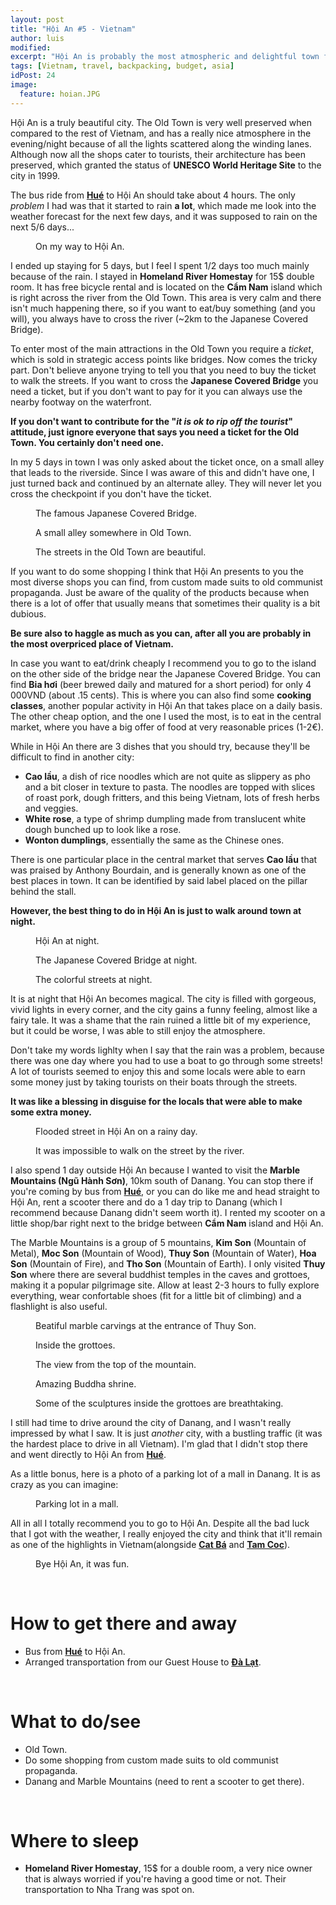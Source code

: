 ```yaml
---
layout: post
title: "Hội An #5 - Vietnam"
author: luis
modified:
excerpt: "Hội An is probably the most atmospheric and delightful town for tourists in Vietnam. The old town is very well preserved and bursts romantism."
tags: [Vietnam, travel, backpacking, budget, asia]
idPost: 24
image:
  feature: hoian.JPG
---
```


Hội An is a truly beautiful city. The Old Town is very well preserved when compared to the rest of Vietnam, and has a really nice atmosphere in the evening/night because of all the lights scattered along the winding lanes. Although now all the shops cater to tourists, their architecture has been preserved, which granted the status of <b>UNESCO World Heritage Site</b> to the city in 1999.

The bus ride from <b><a href="{{site.url}}/Hue" target="_blank">Hué</a></b> to Hội An should take about 4 hours. The only <i>problem</i> I had was that it started to rain <b>a lot</b>, which made me look into the weather forecast for the next few days, and it was supposed to rain on the next 5/6 days...

<figure>
	<a href="../images/vietnam/hoian/hoian1.JPG"><img src="../images/blank.JPG" alt="" data-echo="../images/vietnam/hoian/hoian1.JPG"></a>
	<figcaption>On my way to Hội An.</figcaption>
</figure>

I ended up staying for 5 days, but I feel I spent 1/2 days too much mainly because of the rain. I stayed in <b>Homeland River Homestay</b> for 15$ double room. It has free bicycle rental and is located on the <b>Cẩm Nam</b> island which is right across the river from the Old Town. This area is very calm and there isn't much happening there, so if you want to eat/buy something (and you will), you always have to cross the river (~2km to the Japanese Covered Bridge).

To enter most of the main attractions in the Old Town you require a <i>ticket</i>, which is sold in strategic access points like bridges. Now comes the tricky part. Don't believe anyone trying to tell you that you need to buy the ticket to walk the streets. If you want to cross the <b>Japanese Covered Bridge</b> you need a ticket, but if you don't want to pay for it you can always use the nearby footway on the waterfront.

<b><highlight><middle>If you don't want to contribute for the "<i>it is ok to rip off the tourist</i>" attitude, just ignore everyone that says you need a ticket for the Old Town. You certainly don't need one.</middle></highlight></b>

In my 5 days in town I was only asked about the ticket once, on a small alley that leads to the riverside. Since I was aware of this and didn't have one, I just turned back and continued by an alternate alley. They will never let you cross the checkpoint if you don't have the ticket.

<figure>
	<a href="../images/vietnam/hoian/hoian2.JPG"><img src="../images/blank.JPG" alt="" data-echo="../images/vietnam/hoian/hoian2.JPG"></a>
	<figcaption>The famous Japanese Covered Bridge.</figcaption>
</figure>

<figure>
	<a href="../images/vietnam/hoian/hoian3.JPG"><img src="../images/blank.JPG" alt="" data-echo="../images/vietnam/hoian/hoian3.JPG"></a>
	<figcaption>A small alley somewhere in Old Town.</figcaption>
</figure>

<figure>
	<a href="../images/vietnam/hoian/hoian16.JPG"><img src="../images/blank.JPG" alt="" data-echo="../images/vietnam/hoian/hoian16.JPG"></a>
	<figcaption>The streets in the Old Town are beautiful.</figcaption>
</figure>

If you want to do some shopping I think that Hội An presents to you the most diverse shops you can find, from custom made suits to old communist propaganda. Just be aware of the quality of the products because when there is a lot of offer that usually means that sometimes their quality is a bit dubious.

<b><highlight><middle>Be sure also to haggle as much as you can, after all you are probably in the most overpriced place of Vietnam.</middle></highlight></b>

In case you want to eat/drink cheaply I recommend you to go to the island on the other side of the bridge near the Japanese Covered Bridge. You can find <b>Bia hơi</b> (beer brewed daily and matured for a short period) for only 4 000VND (about .15 cents). This is where you can also find some <b>cooking classes</b>, another popular activity in Hội An that takes place on a daily basis. The other cheap option, and the one I used the most, is to eat in the central market, where you have a big offer of food at very reasonable prices (1-2€).

While in Hội An there are 3 dishes that you should try, because they'll be difficult to find in another city:
<br>
<ul>
<li><b>Cao lầu</b>, a dish of rice noodles which are not quite as slippery as pho and a bit closer in texture to pasta. The noodles are topped with slices of roast pork, dough fritters, and this being Vietnam, lots of fresh herbs and veggies.</li>
<li><b>White rose</b>, a type of shrimp dumpling made from translucent white dough bunched up to look like a rose.</li>
<li><b>Wonton dumplings</b>, essentially the same as the Chinese ones.</li>
</ul>

There is one particular place in the central market that serves <b>Cao lầu</b> that was praised by Anthony Bourdain, and is generally known as one of the best places in town. It can be identified by said label placed on the pillar behind the stall.

<b><highlight><middle>However, the best thing to do in Hội An is just to walk around town at night.</middle></highlight></b>

<figure>
	<a href="../images/vietnam/hoian/hoian4.JPG"><img src="../images/blank.JPG" alt="" data-echo="../images/vietnam/hoian/hoian4.JPG"></a>
	<figcaption>Hội An at night.</figcaption>
</figure>

<figure>
	<a href="../images/vietnam/hoian/hoian5.JPG"><img src="../images/blank.JPG" alt="" data-echo="../images/vietnam/hoian/hoian5.JPG"></a>
	<figcaption>The Japanese Covered Bridge at night.</figcaption>
</figure>

<figure>
	<a href="../images/vietnam/hoian/hoian6.JPG"><img src="../images/blank.JPG" alt="" data-echo="../images/vietnam/hoian/hoian6.JPG"></a>
	<figcaption>The colorful streets at night.</figcaption>
</figure>

It is at night that Hội An becomes magical. The city is filled with gorgeous, vivid lights in every corner, and the city gains a funny feeling, almost like a fairy tale. It was a shame that the rain ruined a little bit of my experience, but it could be worse, I was able to still enjoy the atmosphere. 

Don't take my words lighlty when I say that the rain was a problem, because there was one day where you had to use a boat to go through some streets! A lot of tourists seemed to enjoy this and some locals were able to earn some money just by taking tourists on their boats through the streets.

<b><highlight><middle>It was like a blessing in disguise for the locals that were able to make some extra money.</middle></highlight></b>

<figure>
	<a href="../images/vietnam/hoian/hoian8.JPG"><img src="../images/blank.JPG" alt="" data-echo="../images/vietnam/hoian/hoian8.JPG"></a>
	<figcaption>Flooded street in Hội An on a rainy day.</figcaption>
</figure>

<figure>
	<a href="../images/vietnam/hoian/hoian9.JPG"><img src="../images/blank.JPG" alt="" data-echo="../images/vietnam/hoian/hoian9.JPG"></a>
	<figcaption>It was impossible to walk on the street by the river.</figcaption>
</figure>

I also spend 1 day outside Hội An because I wanted to visit the <b>Marble Mountains (Ngũ Hành Sơn)</b>, 10km south of Danang. You can stop there if you're coming by bus from <b><a href="{{site.url}}/Hue" target="_blank">Hué</a></b>, or you can do like me and head straight to Hội An, rent a scooter there and do a 1 day trip to Danang (which I recommend because Danang didn't seem worth it). I rented my scooter on a little shop/bar right next to the bridge between <b>Cẩm Nam</b> island and Hội An.

The Marble Mountains is a group of 5 mountains, <b>Kim Son</b> (Mountain of Metal), <b>Moc Son</b> (Mountain of Wood), <b>Thuy Son</b> (Mountain of Water), <b>Hoa Son</b> (Mountain of Fire), and <b>Tho Son</b> (Mountain of Earth). I only visited <b>Thuy Son</b> where there are several buddhist temples in the caves and grottoes, making it a popular pilgrimage site. Allow at least 2-3 hours to fully explore everything, wear confortable shoes (fit for a little bit of climbing) and a flashlight is also useful.

<figure>
	<a href="../images/vietnam/hoian/hoian10.JPG"><img src="../images/blank.JPG" alt="" data-echo="../images/vietnam/hoian/hoian10.JPG"></a>
	<figcaption>Beatiful marble carvings at the entrance of Thuy Son.</figcaption>
</figure>

<figure>
	<a href="../images/vietnam/hoian/hoian11.JPG"><img src="../images/blank.JPG" alt="" data-echo="../images/vietnam/hoian/hoian11.JPG"></a>
	<figcaption>Inside the grottoes.</figcaption>
</figure>

<figure>
	<a href="../images/vietnam/hoian/hoian12.JPG"><img src="../images/blank.JPG" alt="" data-echo="../images/vietnam/hoian/hoian12.JPG"></a>
	<figcaption>The view from the top of the mountain.</figcaption>
</figure>

<figure>
	<a href="../images/vietnam/hoian/hoian13.JPG"><img src="../images/blank.JPG" alt="" data-echo="../images/vietnam/hoian/hoian13.JPG"></a>
	<figcaption>Amazing Buddha shrine.</figcaption>
</figure>

<figure>
	<a href="../images/vietnam/hoian/hoian14.JPG"><img src="../images/blank.JPG" alt="" data-echo="../images/vietnam/hoian/hoian14.JPG"></a>
	<figcaption>Some of the sculptures inside the grottoes are breathtaking.</figcaption>
</figure>

I still had time to drive around the city of Danang, and I wasn't really impressed by what I saw. It is just <i>another</i> city, with a bustling traffic (it was the hardest place to drive in all Vietnam). I'm glad that I didn't stop there and went directly to Hội An from <b><a href="{{site.url}}/Hue" target="_blank">Hué</a></b>.

As a little bonus, here is a photo of a parking lot of a mall in Danang. It is as crazy as you can imagine:

<figure>
	<a href="../images/vietnam/hoian/hoian15.JPG"><img src="../images/blank.JPG" alt="" data-echo="../images/vietnam/hoian/hoian15.JPG"></a>
	<figcaption>Parking lot in a mall.</figcaption>
</figure>

All in all I totally recommend you to go to Hội An. Despite all the bad luck that I got with the weather, I really enjoyed the city and think that it'll remain as one of the highlights in Vietnam(alongside <b><a href="{{site.url}}/CatBa" target="_blank">Cat Bá</a></b> and <b><a href="{{site.url}}/TamCoc" target="_blank">Tam Coc</a></b>).

<figure>
	<a href="../images/vietnam/hoian/hoian7.JPG"><img src="../images/blank.JPG" alt="" data-echo="../images/vietnam/hoian/hoian7.JPG"></a>
	<figcaption>Bye Hội An, it was fun.</figcaption>
</figure>

<br>
<h1>How to get there and away</h1>
<ul>
<li>Bus from <b><a href="{{site.url}}/Hue" target="_blank">Hué</a></b> to Hội An.</li>
<li>Arranged transportation from our Guest House to <b><a href="{{site.url}}/Dalat" target="_blank">Đà Lạt</a></b>.</li>
</ul>

<br>
<h1>What to do/see</h1>
<ul>
<li>Old Town.</li>
<li>Do some shopping from custom made suits to old communist propaganda.</li>
<li>Danang and Marble Mountains (need to rent a scooter to get there).</li>
</ul>

<br>
<h1>Where to sleep</h1>
<ul>
<li><b>Homeland River Homestay</b>, 15$ for a double room, a very nice owner that is always worried if you're having a good time or not. Their transportation to Nha Trang was spot on.</li>
</ul>